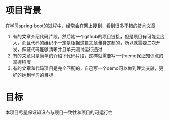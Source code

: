 # 项目背景
在学习spring-boot的过程中，经常会在网上搜到，看到很多不错的技术文章  
1. 有的文章介绍代码片段，然后附一个github的项目链接，但是项目有可能会庞大，而且代码的组织不一定是根据这篇文章量身定制的，所以就需要二次开发，保证代码能够清晰并且单元测试运行通过
2. 有的文章只是简单的介绍下代码片段，这样就需要写一个demo保证知识点的掌握程度
3. 有的文章和代码项目是完全匹配的，自己写一个demo可以做到理实交融，更好的达到学习的目标

# 目标
本项目尽量保证知识点与项目一致性和项目的可运行性